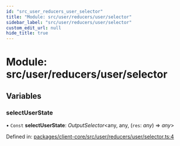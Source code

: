 ```yaml
---
id: "src_user_reducers_user_selector"
title: "Module: src/user/reducers/user/selector"
sidebar_label: "src/user/reducers/user/selector"
custom_edit_url: null
hide_title: true
---
```


# Module: src/user/reducers/user/selector

## Variables

### selectUserState

• `Const` **selectUserState**: *OutputSelector*<any, any, (`res`: *any*) => *any*\>

Defined in: [packages/client-core/src/user/reducers/user/selector.ts:4](https://github.com/xr3ngine/xr3ngine/blob/673ad6a5f/packages/client-core/src/user/reducers/user/selector.ts#L4)
